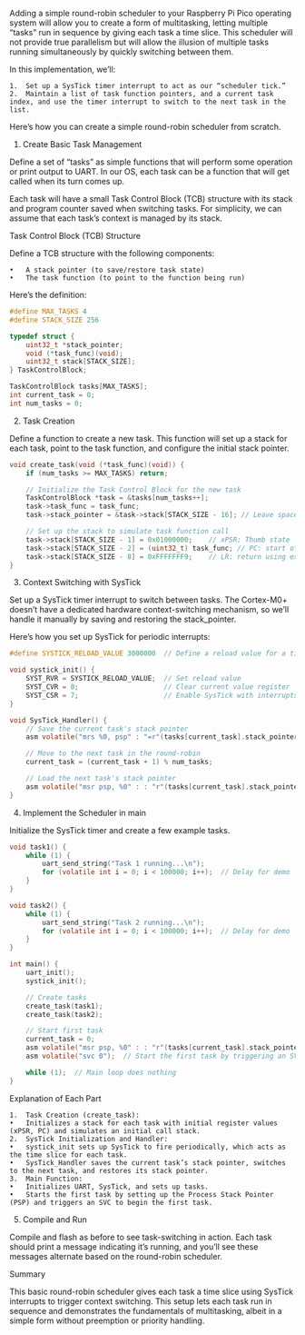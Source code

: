 Adding a simple round-robin scheduler to your Raspberry Pi Pico operating system will allow you to create a form of multitasking, letting multiple “tasks” run in sequence by giving each task a time slice. This scheduler will not provide true parallelism but will allow the illusion of multiple tasks running simultaneously by quickly switching between them.

In this implementation, we’ll:

	1.	Set up a SysTick timer interrupt to act as our “scheduler tick.”
	2.	Maintain a list of task function pointers, and a current task index, and use the timer interrupt to switch to the next task in the list.

Here’s how you can create a simple round-robin scheduler from scratch.

1. Create Basic Task Management

Define a set of “tasks” as simple functions that will perform some operation or print output to UART. In our OS, each task can be a function that will get called when its turn comes up.

Each task will have a small Task Control Block (TCB) structure with its stack and program counter saved when switching tasks. For simplicity, we can assume that each task’s context is managed by its stack.

Task Control Block (TCB) Structure

Define a TCB structure with the following components:

	•	A stack pointer (to save/restore task state)
	•	The task function (to point to the function being run)

Here’s the definition:

```c
#define MAX_TASKS 4
#define STACK_SIZE 256

typedef struct {
    uint32_t *stack_pointer;
    void (*task_func)(void);
    uint32_t stack[STACK_SIZE];
} TaskControlBlock;

TaskControlBlock tasks[MAX_TASKS];
int current_task = 0;
int num_tasks = 0;
```

2. Task Creation

Define a function to create a new task. This function will set up a stack for each task, point to the task function, and configure the initial stack pointer.

```c
void create_task(void (*task_func)(void)) {
    if (num_tasks >= MAX_TASKS) return;

    // Initialize the Task Control Block for the new task
    TaskControlBlock *task = &tasks[num_tasks++];
    task->task_func = task_func;
    task->stack_pointer = &task->stack[STACK_SIZE - 16]; // Leave space for the initial register state

    // Set up the stack to simulate task function call
    task->stack[STACK_SIZE - 1] = 0x01000000;    // xPSR: Thumb state
    task->stack[STACK_SIZE - 2] = (uint32_t) task_func; // PC: start of task function
    task->stack[STACK_SIZE - 8] = 0xFFFFFFF9;    // LR: return using exception return
}
```

3. Context Switching with SysTick

Set up a SysTick timer interrupt to switch between tasks. The Cortex-M0+ doesn’t have a dedicated hardware context-switching mechanism, so we’ll handle it manually by saving and restoring the stack_pointer.

Here’s how you set up SysTick for periodic interrupts:

```c
#define SYSTICK_RELOAD_VALUE 3000000  // Define a reload value for a time slice

void systick_init() {
    SYST_RVR = SYSTICK_RELOAD_VALUE;  // Set reload value
    SYST_CVR = 0;                     // Clear current value register
    SYST_CSR = 7;                     // Enable SysTick with interrupts
}

void SysTick_Handler() {
    // Save the current task's stack pointer
    asm volatile("mrs %0, psp" : "=r"(tasks[current_task].stack_pointer));

    // Move to the next task in the round-robin
    current_task = (current_task + 1) % num_tasks;

    // Load the next task's stack pointer
    asm volatile("msr psp, %0" : : "r"(tasks[current_task].stack_pointer));
}
```

4. Implement the Scheduler in main

Initialize the SysTick timer and create a few example tasks.

```c
void task1() {
    while (1) {
        uart_send_string("Task 1 running...\n");
        for (volatile int i = 0; i < 100000; i++);  // Delay for demo
    }
}

void task2() {
    while (1) {
        uart_send_string("Task 2 running...\n");
        for (volatile int i = 0; i < 100000; i++);  // Delay for demo
    }
}

int main() {
    uart_init();
    systick_init();

    // Create tasks
    create_task(task1);
    create_task(task2);

    // Start first task
    current_task = 0;
    asm volatile("msr psp, %0" : : "r"(tasks[current_task].stack_pointer));
    asm volatile("svc 0");  // Start the first task by triggering an SVC exception

    while (1);  // Main loop does nothing
}
```

Explanation of Each Part

	1.	Task Creation (create_task):
	•	Initializes a stack for each task with initial register values (xPSR, PC) and simulates an initial call stack.
	2.	SysTick Initialization and Handler:
	•	systick_init sets up SysTick to fire periodically, which acts as the time slice for each task.
	•	SysTick_Handler saves the current task’s stack pointer, switches to the next task, and restores its stack pointer.
	3.	Main Function:
	•	Initializes UART, SysTick, and sets up tasks.
	•	Starts the first task by setting up the Process Stack Pointer (PSP) and triggers an SVC to begin the first task.

5. Compile and Run

Compile and flash as before to see task-switching in action. Each task should print a message indicating it’s running, and you’ll see these messages alternate based on the round-robin scheduler.

Summary

This basic round-robin scheduler gives each task a time slice using SysTick interrupts to trigger context switching. This setup lets each task run in sequence and demonstrates the fundamentals of multitasking, albeit in a simple form without preemption or priority handling.
